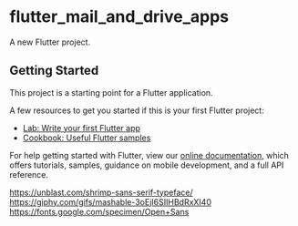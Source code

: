 # flutter_mail_and_drive_apps

A new Flutter project.

## Getting Started

This project is a starting point for a Flutter application.

A few resources to get you started if this is your first Flutter project:

- [Lab: Write your first Flutter app](https://flutter.dev/docs/get-started/codelab)
- [Cookbook: Useful Flutter samples](https://flutter.dev/docs/cookbook)

For help getting started with Flutter, view our
[online documentation](https://flutter.dev/docs), which offers tutorials,
samples, guidance on mobile development, and a full API reference.


https://unblast.com/shrimp-sans-serif-typeface/
https://giphy.com/gifs/mashable-3oEjI6SIIHBdRxXI40
https://fonts.google.com/specimen/Open+Sans